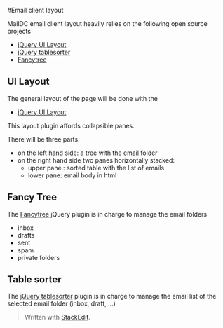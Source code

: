 #Email client layout

MailDC email client layout heavily relies on the following open source projects

 - [jQuery UI Layout](http://plugins.jquery.com/layout/)
 - [jQuery tablesorter](http://tablesorter.com/docs/)
 - [Fancytree](https://github.com/mar10/fancytree/)



## UI Layout ##

The general layout of the page will be done with the 

 - [jQuery UI Layout](http://plugins.jquery.com/layout/)

This layout plugin affords collapsible panes.

There will be three parts:

 - on the left hand side: a tree with the email folder
 - on the right hand side two panes horizontally stacked:
	 - upper pane : sorted table with the list of emails
	 - lower pane: email body in html



## Fancy Tree ##

The [Fancytree](https://github.com/mar10/fancytree/) jQuery plugin is in charge to manage the email folders

 - inbox
 - drafts
 - sent
 - spam
 - private folders


## Table sorter ##

The [jQuery tablesorter](http://tablesorter.com/docs/)  plugin is in charge to manage the email list of the selected email folder (inbox, draft, ...)







> Written with [StackEdit](https://stackedit.io/).